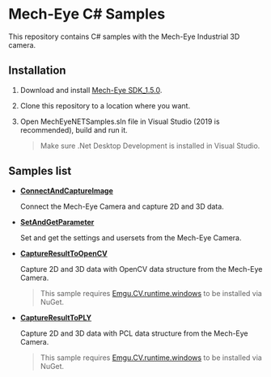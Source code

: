 # Mech-Eye C# Samples

This repository contains C# samples with the Mech-Eye Industrial 3D camera. 

## Installation

1. Download and install [Mech-Eye SDK_1.5.0](https://www.mech-mind.com.cn/down.aspx?TypeId=31&fid=t14:31:14).

2. Clone this repository to a location where you want.

3. Open MechEyeNETSamples.sln file in Visual Studio (2019 is recommended), build and run it.

   > Make sure .Net Desktop Development is installed in Visual Studio.

## Samples list

- **[ConnectAndCaptureImage](https://github.com/MechMindRobotics/mecheye_csharp_samples/tree/main/samples/connectAndCaptureImage)**

    Connect the Mech-Eye Camera and capture 2D and 3D data.

- **[SetAndGetParameter](https://github.com/MechMindRobotics/mecheye_csharp_samples/tree/main/samples/setAndGetParameter)**

    Set and get the settings and usersets from the Mech-Eye Camera.

- **[CaptureResultToOpenCV](https://github.com/MechMindRobotics/mecheye_csharp_samples/tree/main/samples/captureResultToOpenCV)**

    Capture 2D and 3D data with OpenCV data structure from the Mech-Eye Camera.

    > This sample requires [Emgu.CV.runtime.windows](https://www.nuget.org/packages/Emgu.CV.runtime.windows/) to be installed via NuGet.

- **[CaptureResultToPLY](https://github.com/MechMindRobotics/mecheye_csharp_samples/tree/main/samples/captureResultToPLY)**

    Capture 2D and 3D data with PCL data structure from the Mech-Eye Camera.

    > This sample requires [Emgu.CV.runtime.windows](https://www.nuget.org/packages/Emgu.CV.runtime.windows/) to be installed via NuGet.
